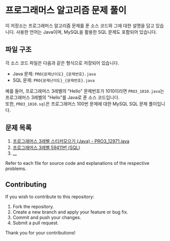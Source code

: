# 프로그래머스 알고리즘 문제 풀이

이 저장소는 프로그래머스 알고리즘 문제를 푼 소스 코드와 그에 대한 설명을 담고 있습니다. 사용한 언어는 Java이며, MySQL을 활용한 SQL 문제도 포함되어 있습니다.

## 파일 구조

각 소스 코드 파일은 다음과 같은 형식으로 저장되어 있습니다.

- Java 문제: `PRO{문제난이도}_{문제번호}.java`
- SQL 문제: `PRO{문제난이도}_{문제번호}.java`

예를 들어, 프로그래머스 3레벨의 "Hello" 문제번호가 1010이라면 `PRO3_1010.java`는 프로그래머스 3레벨의 "Hello"를 Java로 푼 소스 코드입니다. <br>또한, `PRO3_1010.sql`은 프로그래머스 100번 문제에 대한 MySQL SQL 문제 풀이입니다.

## 문제 목록

1. [프로그래머스 3레벨 스티커모으기 (Java) - PRO3_12971.java](https://github.com/Ahnseokbeom/Programmers/tree/main/Programmers/src/programmers/PRO3/PRO3_12971.java)
2. [프로그래머스 3레벨 59411번 (SQL)](https://github.com/Ahnseokbeom/Programmers/tree/main/Programmers/src/MySQL/PRO3/PRO3_59411.sql)
3. [...](PRO_problemNumber.java)

Refer to each file for source code and explanations of the respective problems.

## Contributing

If you wish to contribute to this repository:

1. Fork the repository.
2. Create a new branch and apply your feature or bug fix.
3. Commit and push your changes.
4. Submit a pull request.

Thank you for your contributions!
